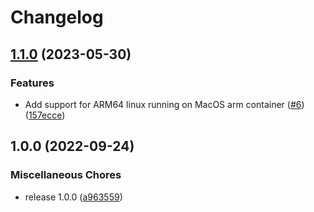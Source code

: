 # Changelog

## [1.1.0](https://www.github.com/jmcvetta/asdf-gitleaks/compare/v1.0.0...v1.1.0) (2023-05-30)


### Features

* Add support for ARM64 linux running on MacOS arm container ([#6](https://www.github.com/jmcvetta/asdf-gitleaks/issues/6)) ([157ecce](https://www.github.com/jmcvetta/asdf-gitleaks/commit/157ecce5722d0288f9963ebc99e8b850e37cbbbd))

## 1.0.0 (2022-09-24)


### Miscellaneous Chores

* release 1.0.0 ([a963559](https://www.github.com/jmcvetta/asdf-gitleaks/commit/a963559dd1bf33dd8a57c9978e7ae29a6cf47e38))
